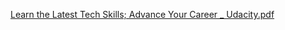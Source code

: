 [Learn the Latest Tech Skills; Advance Your Career _ Udacity.pdf](https://github.com/user-attachments/files/21813661/Learn.the.Latest.Tech.Skills.Advance.Your.Career._.Udacity.pdf)
